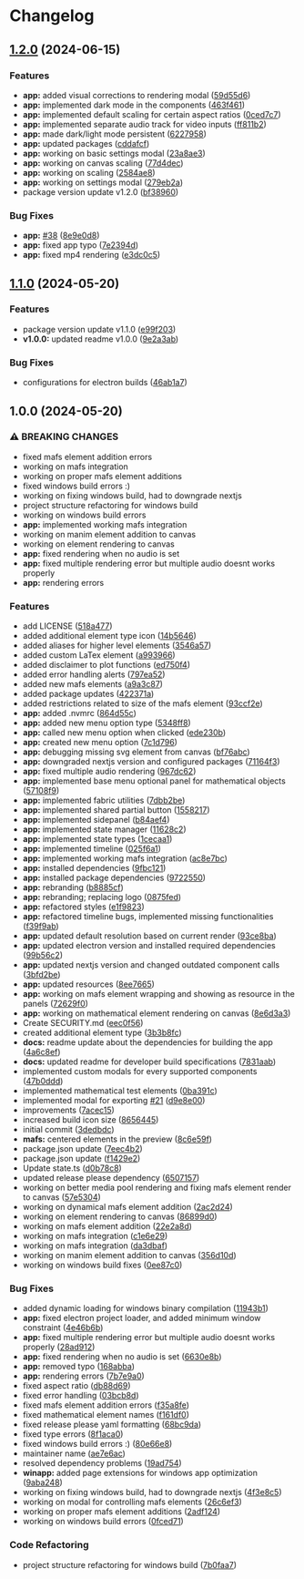 # Changelog

## [1.2.0](https://github.com/AniMathIO/AniMathIO/compare/v1.1.0...v1.2.0) (2024-06-15)


### Features

* **app:** added visual corrections to rendering modal ([59d55d6](https://github.com/AniMathIO/AniMathIO/commit/59d55d6244e44095abba2524f9a0471d3a4cceab))
* **app:** implemented dark mode in the components ([463f461](https://github.com/AniMathIO/AniMathIO/commit/463f4610843448f88c188c31516c87d1ebfebb87))
* **app:** implemented default scaling for certain aspect ratios ([0ced7c7](https://github.com/AniMathIO/AniMathIO/commit/0ced7c7e33f2f6de4abf460760953868079facbb))
* **app:** implemented separate audio track for video inputs ([ff811b2](https://github.com/AniMathIO/AniMathIO/commit/ff811b2c9ce27ce0e3ff68b4e649d8652d94f796))
* **app:** made dark/light mode persistent ([6227958](https://github.com/AniMathIO/AniMathIO/commit/622795837bc6a33a2d8d652d33b75639f3c5d06e))
* **app:** updated packages ([cddafcf](https://github.com/AniMathIO/AniMathIO/commit/cddafcf02d790340f5073f94ff5b229be5b964b0))
* **app:** working on basic settings modal ([23a8ae3](https://github.com/AniMathIO/AniMathIO/commit/23a8ae3d9f67b08609a0a19135502fb69fb32143))
* **app:** working on canvas scaling ([77d4dec](https://github.com/AniMathIO/AniMathIO/commit/77d4decf592d10bebe7d09e5478f07b18e0f2cb7))
* **app:** working on scaling ([2584ae8](https://github.com/AniMathIO/AniMathIO/commit/2584ae82f67f7d0bc4007f6d4ca11633572325f9))
* **app:** working on settings modal ([279eb2a](https://github.com/AniMathIO/AniMathIO/commit/279eb2aca2b17bf0f29ab87dae25edfdb7753bdc))
* package version update v1.2.0 ([bf38960](https://github.com/AniMathIO/AniMathIO/commit/bf3896035cfe414d86f6408585f7468f94053518))


### Bug Fixes

* **app:** [#38](https://github.com/AniMathIO/AniMathIO/issues/38) ([8e9e0d8](https://github.com/AniMathIO/AniMathIO/commit/8e9e0d8e4cf06d384da6f89d3c2e80177d40126e))
* **app:** fixed app typo ([7e2394d](https://github.com/AniMathIO/AniMathIO/commit/7e2394db13b223733829ca7f471b95e9c30ba9f8))
* **app:** fixed mp4 rendering ([e3dc0c5](https://github.com/AniMathIO/AniMathIO/commit/e3dc0c52e6c9aee91a432db91a9739006d12004e))

## [1.1.0](https://github.com/AniMathIO/AniMathIO/compare/v1.0.0...v1.1.0) (2024-05-20)


### Features

* package version update v1.1.0 ([e99f203](https://github.com/AniMathIO/AniMathIO/commit/e99f203d817d7d5afacd81748ce00ee59a79533e))
* **v1.0.0:** updated readme v1.0.0 ([9e2a3ab](https://github.com/AniMathIO/AniMathIO/commit/9e2a3abcdada1be67161b57cdd61ff72ae5cd5a1))


### Bug Fixes

* configurations for electron builds ([46ab1a7](https://github.com/AniMathIO/AniMathIO/commit/46ab1a7d3f58b71c8f3a9bc1d6e6ea628ddf7698))

## 1.0.0 (2024-05-20)


### ⚠ BREAKING CHANGES

* fixed mafs element addition errors
* working on mafs integration
* working on proper mafs element additions
* fixed windows build errors :)
* working on fixing windows build, had to downgrade nextjs
* project structure refactoring for windows build
* working on windows build errors
* **app:** implemented working mafs integration
* working on manim element addition to canvas
* working on element rendering to canvas
* **app:** fixed rendering when no audio is set
* **app:** fixed multiple rendering error but multiple audio doesnt works properly
* **app:** rendering errors

### Features

* add LICENSE ([518a477](https://github.com/AniMathIO/AniMathIO/commit/518a477e129c4871ac4c39b84781c73e5686ccc8))
* added additional element type icon ([14b5646](https://github.com/AniMathIO/AniMathIO/commit/14b564635a9a562e15db3ba09a8b59fb47c0bf43))
* added aliases for higher level elements ([3546a57](https://github.com/AniMathIO/AniMathIO/commit/3546a57621556511bd71cdd861c0f2085c585962))
* added custom LaTex element ([a993966](https://github.com/AniMathIO/AniMathIO/commit/a993966168380ca6c77932bfbfa6197314687014))
* added disclaimer to plot functions ([ed750f4](https://github.com/AniMathIO/AniMathIO/commit/ed750f43354be6e888d6f67c967b97e41a27346d))
* added error handling alerts ([797ea52](https://github.com/AniMathIO/AniMathIO/commit/797ea528b47f0c4dc6e999906f6d49ace01bf820))
* added new mafs elements ([a9a3c87](https://github.com/AniMathIO/AniMathIO/commit/a9a3c87f051f8bfa7186608c56cff594fcebf118))
* added package updates ([422371a](https://github.com/AniMathIO/AniMathIO/commit/422371abfa7185a760529edafb63ffe0bcb17d95))
* added restrictions related to size of the mafs element ([93ccf2e](https://github.com/AniMathIO/AniMathIO/commit/93ccf2e070c6cc1295d7489793083dcdade47e1a))
* **app:** added .nvmrc ([864d55c](https://github.com/AniMathIO/AniMathIO/commit/864d55ccca1bb722f4d2627c661a4fa09f4c6451))
* **app:** added new menu option type ([5348ff8](https://github.com/AniMathIO/AniMathIO/commit/5348ff83832b2d8ab6cb3678e231040ac9625a32))
* **app:** called new menu option when clicked ([ede230b](https://github.com/AniMathIO/AniMathIO/commit/ede230b5823a69bf238fd7d013258026da4d4c61))
* **app:** created new menu option ([7c1d796](https://github.com/AniMathIO/AniMathIO/commit/7c1d79678e96062bd29d10f615dba6b5625fcaf0))
* **app:** debugging missing svg element from canvas ([bf76abc](https://github.com/AniMathIO/AniMathIO/commit/bf76abcf88919cc012aab7da9a724635985d9980))
* **app:** downgraded nextjs version and configured packages ([71164f3](https://github.com/AniMathIO/AniMathIO/commit/71164f390c16f91a5aaae7c9c70910a12801ae13))
* **app:** fixed multiple audio rendering ([967dc62](https://github.com/AniMathIO/AniMathIO/commit/967dc625e337531b552abd7ae3b1fea6e3a69699))
* **app:** implemented base menu optional panel for mathematical objects ([57108f9](https://github.com/AniMathIO/AniMathIO/commit/57108f9e78bdf26cfbfc5f698de6cc2e675f2b38))
* **app:** implemented fabric utilities ([7dbb2be](https://github.com/AniMathIO/AniMathIO/commit/7dbb2be3729c6bf6a505a8e833cd37898ae02fe7))
* **app:** implemented shared partial button ([1558217](https://github.com/AniMathIO/AniMathIO/commit/155821752ac759eaf456c3d94ace1450d2d2230e))
* **app:** implemented sidepanel ([b84aef4](https://github.com/AniMathIO/AniMathIO/commit/b84aef470cbf2c4acc1cc4db1c59c35c4236437e))
* **app:** implemented state manager ([11628c2](https://github.com/AniMathIO/AniMathIO/commit/11628c201d9f0ae49c71e372ce3c9c7b25b47688))
* **app:** implemented state types ([1cecaa1](https://github.com/AniMathIO/AniMathIO/commit/1cecaa1afc44a80e4ad637ddb8496584fe8cf434))
* **app:** implemented timeline ([025f6a1](https://github.com/AniMathIO/AniMathIO/commit/025f6a1d8702f992b31f691b89f693e33399f711))
* **app:** implemented working mafs integration ([ac8e7bc](https://github.com/AniMathIO/AniMathIO/commit/ac8e7bcd818792c118324e5906fcd26e569773e3))
* **app:** installed dependencies ([9fbc121](https://github.com/AniMathIO/AniMathIO/commit/9fbc12165f7299e06140aeef1e14b5f073944757))
* **app:** installed package dependencies ([9722550](https://github.com/AniMathIO/AniMathIO/commit/9722550907846f04b9cb6b36a4447dbf46e130e1))
* **app:** rebranding ([b8885cf](https://github.com/AniMathIO/AniMathIO/commit/b8885cf3a70d3a43277df685ec49267f23b036b7))
* **app:** rebranding; replacing logo ([0875fed](https://github.com/AniMathIO/AniMathIO/commit/0875fed1227d4b1c5afec81a0e86132561d21702))
* **app:** refactored styles ([e1f9823](https://github.com/AniMathIO/AniMathIO/commit/e1f98233643b64578a8e4c9905a18e31d570c7d1))
* **app:** refactored timeline bugs, implemented missing functionalities ([f39f9ab](https://github.com/AniMathIO/AniMathIO/commit/f39f9abfed4f26d60228b5b560b9d255fc7a8022))
* **app:** updated default resolution based on current render ([93ce8ba](https://github.com/AniMathIO/AniMathIO/commit/93ce8bab2a7d33d90edc662df8a8f13fefa56e61))
* **app:** updated electron version and installed required dependencies ([99b56c2](https://github.com/AniMathIO/AniMathIO/commit/99b56c28fcaac502ce653d854b69bd7ee954eee5))
* **app:** updated nextjs version and changed outdated component calls ([3bfd2be](https://github.com/AniMathIO/AniMathIO/commit/3bfd2be122f59dfbfc62b8f01052fcc04b4adcdf))
* **app:** updated resources ([8ee7665](https://github.com/AniMathIO/AniMathIO/commit/8ee76659154fd33fa67ec9eb2e1b19cec19c7b33))
* **app:** working on mafs element wrapping and showing as resource in the panels ([72629f0](https://github.com/AniMathIO/AniMathIO/commit/72629f081159180588bc5bd9e6c711edc3a9df94))
* **app:** working on mathematical element rendering on canvas ([8e6d3a3](https://github.com/AniMathIO/AniMathIO/commit/8e6d3a35b595c1806f3845e63643b3c43b3a9e8f))
* Create SECURITY.md ([eec0f56](https://github.com/AniMathIO/AniMathIO/commit/eec0f561fa941f51f296b0e55988cd3b382421d9))
* created additional element type ([3b3b8fc](https://github.com/AniMathIO/AniMathIO/commit/3b3b8fc966187fe573c7702ef0ea4278a58b19e2))
* **docs:** readme update about the dependencies for building the app ([4a6c8ef](https://github.com/AniMathIO/AniMathIO/commit/4a6c8ef5952379d764f9773ec446c48c40f0ac51))
* **docs:** updated readme for developer build specifications ([7831aab](https://github.com/AniMathIO/AniMathIO/commit/7831aab1c7464d6dbdb84ed3bbbe9e051e189fb7))
* implemented custom modals for every supported components ([47b0ddd](https://github.com/AniMathIO/AniMathIO/commit/47b0ddd3752f7a0f6b83820f46557fce4006505c))
* implemented mathematical test elements ([0ba391c](https://github.com/AniMathIO/AniMathIO/commit/0ba391c5a68a4641c2ea47040ebacb26e4a11fa7))
* implemented modal for exporting [#21](https://github.com/AniMathIO/AniMathIO/issues/21) ([d9e8e00](https://github.com/AniMathIO/AniMathIO/commit/d9e8e0014b5c4f94f192e357cc2458af7d4cdf55))
* improvements ([7acec15](https://github.com/AniMathIO/AniMathIO/commit/7acec15eb5cd70f1484ec781ebbe44c146702e3d))
* increased build icon size ([8656445](https://github.com/AniMathIO/AniMathIO/commit/86564459c6845954fcf34cca2b3b5e7ae14499f6))
* initial commit ([3dedbdc](https://github.com/AniMathIO/AniMathIO/commit/3dedbdc1970cf6c983ccd69107e914cda21cf724))
* **mafs:** centered elements in the preview ([8c6e59f](https://github.com/AniMathIO/AniMathIO/commit/8c6e59f75d903c508507bdddb86db7701ecd5f8c))
* package.json update ([7eec4b2](https://github.com/AniMathIO/AniMathIO/commit/7eec4b2d384e0597f694cf888f7268bfd44cdbf9))
* package.json update ([f1429e2](https://github.com/AniMathIO/AniMathIO/commit/f1429e2bfaa4df9946adc1f35790266bc6a10e57))
* Update state.ts ([d0b78c8](https://github.com/AniMathIO/AniMathIO/commit/d0b78c83a2c80b2d6a0630891be0bc952aca8f3c))
* updated release please dependency ([6507157](https://github.com/AniMathIO/AniMathIO/commit/6507157186d7ce3f039b1a3280a74a4301d766ed))
* working on better media pool rendering and fixing mafs element render to canvas ([57e5304](https://github.com/AniMathIO/AniMathIO/commit/57e5304ba5191d10bdf053c5ce98cc8f9f08d44a))
* working on dynamical mafs element addition ([2ac2d24](https://github.com/AniMathIO/AniMathIO/commit/2ac2d24e3149ef7e44331465400f2be2a52f5c76))
* working on element rendering to canvas ([86899d0](https://github.com/AniMathIO/AniMathIO/commit/86899d0edda428ae13ee91d740473af829a29cb9))
* working on mafs element addition ([22e2a8d](https://github.com/AniMathIO/AniMathIO/commit/22e2a8d9d23db85acb7c35d5944eddd8cb4416ec))
* working on mafs integration ([c1e6e29](https://github.com/AniMathIO/AniMathIO/commit/c1e6e29de39fbf9f3c262a99970d97714e75d029))
* working on mafs integration ([da3dbaf](https://github.com/AniMathIO/AniMathIO/commit/da3dbaf96e6721b48b10c3800b8117bf541c2a84))
* working on manim element addition to canvas ([356d10d](https://github.com/AniMathIO/AniMathIO/commit/356d10dfd807c393b6b3e324e8200a29a800feab))
* working on windows build fixes ([0ee87c0](https://github.com/AniMathIO/AniMathIO/commit/0ee87c00e774e5eb7f00fa4cd9039961f9bf6e7e))


### Bug Fixes

* added dynamic loading for windows binary compilation ([11943b1](https://github.com/AniMathIO/AniMathIO/commit/11943b14a9d8c36277c3f52f2b58b7cbcf2463a3))
* **app:** fixed electron project loader, and added minimum window constraint ([4e46b6b](https://github.com/AniMathIO/AniMathIO/commit/4e46b6b880c95b0085cfaf3b47549890487e19db))
* **app:** fixed multiple rendering error but multiple audio doesnt works properly ([28ad912](https://github.com/AniMathIO/AniMathIO/commit/28ad912a44bf39308c18ab30c31ac4e092b38680))
* **app:** fixed rendering when no audio is set ([6630e8b](https://github.com/AniMathIO/AniMathIO/commit/6630e8b85a3aa727e8a0ac098711608209812220))
* **app:** removed typo ([168abba](https://github.com/AniMathIO/AniMathIO/commit/168abba803684ce1ce21a3d2523e6d62eedf2086))
* **app:** rendering errors ([7b7e9a0](https://github.com/AniMathIO/AniMathIO/commit/7b7e9a013897dcf0e528daae0abb8fc5ce4e6dcc))
* fixed aspect ratio ([db88d69](https://github.com/AniMathIO/AniMathIO/commit/db88d6913da25ac49c4b4a0564147f7c201daf3f))
* fixed error handling ([03bcb8d](https://github.com/AniMathIO/AniMathIO/commit/03bcb8d60bc819fb6197d6a4bac5d52dadbd9a01))
* fixed mafs element addition errors ([f35a8fe](https://github.com/AniMathIO/AniMathIO/commit/f35a8fec65b5839c94c422b08590aea22320cedd))
* fixed mathematical element names ([f161df0](https://github.com/AniMathIO/AniMathIO/commit/f161df07b1a01039293aab24e6354db7a1486d55))
* fixed release please yaml formatting ([68bc9da](https://github.com/AniMathIO/AniMathIO/commit/68bc9da9aa4fb1c17bed2dc60d63c617bc06155f))
* fixed type errors ([8f1aca0](https://github.com/AniMathIO/AniMathIO/commit/8f1aca076d4f40722e545519c4763c265c23fbbd))
* fixed windows build errors :) ([80e66e8](https://github.com/AniMathIO/AniMathIO/commit/80e66e859cf17fa0dfae91867dc384829aaf827b))
* maintainer name ([ae7e6ac](https://github.com/AniMathIO/AniMathIO/commit/ae7e6ac8113cfa5869e962b3381406cf8793caa1))
* resolved dependency problems ([19ad754](https://github.com/AniMathIO/AniMathIO/commit/19ad75498da43671d183b51177e82b2d2d2d3fef))
* **winapp:** added page extensions for windows app optimization ([9aba248](https://github.com/AniMathIO/AniMathIO/commit/9aba2480e4f9fe38f5f244bb3da169f7fcf61fad))
* working on fixing windows build, had to downgrade nextjs ([4f3e8c5](https://github.com/AniMathIO/AniMathIO/commit/4f3e8c5e2ddd47027ba4feb233cb855c94ef8451))
* working on modal for controlling mafs elements ([26c6ef3](https://github.com/AniMathIO/AniMathIO/commit/26c6ef32d85f08d29f97a035fe22641a1f741182))
* working on proper mafs element additions ([2adf124](https://github.com/AniMathIO/AniMathIO/commit/2adf12450929bd6736c38ab3ab76bf99d6224d3d))
* working on windows build errors ([0fced71](https://github.com/AniMathIO/AniMathIO/commit/0fced7122d11aa9d81c5d38a3323b0e30f78818e))


### Code Refactoring

* project structure refactoring for windows build ([7b0faa7](https://github.com/AniMathIO/AniMathIO/commit/7b0faa7efc2e1e6ef9c621d91b44267d6e147007))
